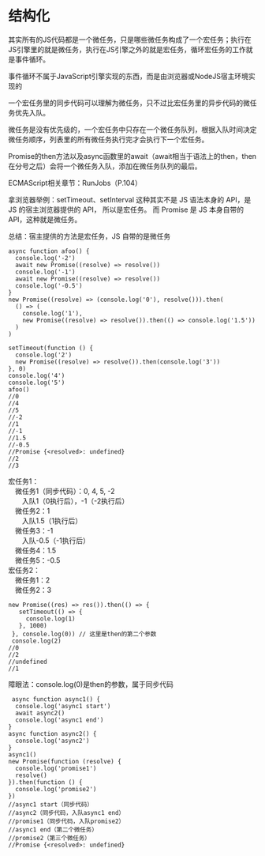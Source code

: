 # 结构化
其实所有的JS代码都是一个微任务，只是哪些微任务构成了一个宏任务；执行在JS引擎里的就是微任务，执行在JS引擎之外的就是宏任务，循环宏任务的工作就是事件循环。

事件循环不属于JavaScript引擎实现的东西，而是由浏览器或NodeJS宿主环境实现的

一个宏任务里的同步代码可以理解为微任务，只不过比宏任务里的异步代码的微任务优先入队。

微任务是没有优先级的，一个宏任务中只存在一个微任务队列，根据入队时间决定微任务顺序，列表里的所有微任务执行完才会执行下一个宏任务。

Promise的then方法以及async函数里的await（await相当于语法上的then，then在分号之后）会将一个微任务入队，添加在微任务队列的最后。

ECMAScript相关章节：RunJobs（P.104）

拿浏览器举例：setTimeout、setInterval 这种其实不是 JS 语法本身的 API，是 JS 的宿主浏览器提供的 API， 所以是宏任务。 而 Promise 是 JS 本身自带的 API，这种就是微任务。

总结：宿主提供的方法是宏任务，JS 自带的是微任务

  ```
  async function afoo() {
    console.log('-2')
    await new Promise((resolve) => resolve())
    console.log('-1')
    await new Promise((resolve) => resolve())
    console.log('-0.5')
  }
  new Promise((resolve) => (console.log('0'), resolve())).then(
    () => (
      console.log('1'),
      new Promise((resolve) => resolve()).then(() => console.log('1.5'))
    )
  )

  setTimeout(function () {
    console.log('2')
    new Promise((resolve) => resolve()).then(console.log('3'))
  }, 0)
  console.log('4')
  console.log('5')
  afoo()
//0
//4
//5
//-2
//1
//-1
//1.5
//-0.5
//Promise {<resolved>: undefined}
//2
//3
``` 
宏任务1：  
&emsp;微任务1（同步代码）：0, 4, 5, -2  
&emsp;&emsp;入队1（0执行后），-1（-2执行后）  
&emsp;微任务2：1  
&emsp;&emsp;入队1.5（1执行后）  
&emsp;微任务3：-1  
&emsp;&emsp;入队-0.5（-1执行后）  
&emsp;微任务4：1.5  
&emsp;微任务5：-0.5  
宏任务2：  
&emsp;微任务1：2    
&emsp;微任务2：3
 ``` 
 new Promise((res) => res()).then(() => {
    setTimeout(() => {
      console.log(1)
    }, 1000)
  }, console.log(0)) // 这里是then的第二个参数
  console.log(2)
//0
//2
//undefined
//1
 ```
障眼法：console.log(0)是then的参数，属于同步代码

  ```
   async function async1() {
    console.log('async1 start')
    await async2()
    console.log('async1 end')
  }
  async function async2() {
    console.log('async2')
  }
  async1()
  new Promise(function (resolve) {
    console.log('promise1')
    resolve()
  }).then(function () {
    console.log('promise2')
  })
//async1 start（同步代码）
//async2（同步代码，入队async1 end）
//promise1（同步代码，入队promise2）
//async1 end（第二个微任务）
//promise2（第三个微任务）
//Promise {<resolved>: undefined}
 ```